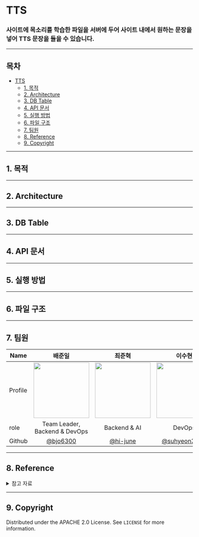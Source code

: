 # TTS
### 사이트에 목소리를 학습한 파일을 서버에 두어 사이트 내에서 원하는 문장을 넣어 TTS 문장을 들을 수 있습니다.
<!-- 동작하는 gif 같이 첨부 -->
<hr>

## 목차
- [TTS](#TTS)
  - [1. 목적](#1-목적)
  - [2. Architecture](#2-Architecture)
  - [3. DB Table](#3-DB-Table)
  - [4. API 문서](#4-API-문서)
  - [5. 실행 방법](#5-실행-방법)
  - [6. 파일 구조](#6-파일-구조)
  - [7. 팀원](#7-팀원)
  - [8. Reference](#8-Reference)
  - [9. Copyright](#9-Copyright)

<hr>

## 1. 목적

<hr>

## 2. Architecture

<hr>

## 3. DB Table

<hr>

## 4. API 문서

<hr>

## 5. 실행 방법

<hr>

## 6. 파일 구조

<hr>

## 7. 팀원

| Name    | <center>배준일</center>|<center>최준혁</center> |<center> 이수현 </center> | <center>김혜진</center> | <center>구지혜</center>
| ------- | --------------------------------------------- | ------------------------------------ | --------------------------------------------- | --------------------------------------- | --------------------------------------- |
| Profile | <img width="150px" src="https://user-images.githubusercontent.com/54930877/151215016-6f79b9e0-52c4-4150-aae1-c0acf99c1bc0.png" />|<img width="150px" src="https://user-images.githubusercontent.com/54930877/151215390-7c3efaa5-305e-41c5-aafe-42ca58aa4969.png" />| <img width="150px" src="https://user-images.githubusercontent.com/54930877/151215550-6eb72027-28aa-4aac-a82c-861c5f3ea683.png" />| <img width="150px" src="https://user-images.githubusercontent.com/54930877/151215125-698e1cea-1254-4f03-8bb1-d5011dbedfa0.png" />| <img width="150px" src="https://user-images.githubusercontent.com/54930877/151215016-6f79b9e0-52c4-4150-aae1-c0acf99c1bc0.png" />|
| role    | <center>Team Leader, <br>Backend & DevOps </center>   | <center>Backend & AI  </center>    | <center>DevOps  </center>  | <center>Frontend</center> | <center>Frontend</center> |
| Github  | <center>[@bjo6300](https://github.com/bjo6300)</center> | <center>[@hi-june](https://github.com/hi-june)</center> | <center>[@suhyeon3484](https://github.com/suhyeon3484)</center> | <center>[@llmeajinll](https://github.com/llmeajinll)</center> | <center>[@jihye9549](https://github.com/jihye9549) </center>| 

<hr>

## 8. Reference

<details>
<summary>참고 자료</summary>
<div markdown="1">

- [내 목소리로 TTS 만들기](https://sce-tts.github.io/#/v2/index)

- [flask & g2pk in Docker](https://github.com/litsynp/flask-g2pk)

</div>
</details>

<hr>

## 9. Copyright

Distributed under the APACHE 2.0 License. See `LICENSE` for more information.

